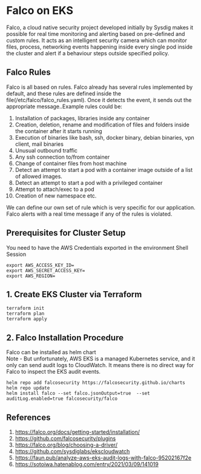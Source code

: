 # Falco on EKS
Falco, a cloud native security project developed initially by Sysdig makes it possible for real time monitoring and alerting based on pre-defined and custom rules. It acts as an intelligent security camera which can monitor files, process, networking events happening inside every single pod inside the cluster and alert if a behaviour steps outside specified policy.

## Falco Rules
Falco is all based on rules. Falco already has several rules implemented by default, and these rules are defined inside the file(/etc/falco/falco_rules.yaml). Once it detects the event, it sends out the appropriate message..Example rules could be:

1. Installation of packages, libraries inside any container
2. Creation, deletion, rename and modification of files and folders inside the container after it starts running
3. Execution of binaries like bash, ssh, docker binary, debian binaries, vpn client, mail binaries
4. Unusual outbound traffic
5. Any ssh connection to/from container
6. Change of container files from host machine
7.  Detect an attempt to start a pod with a container image outside of a list of allowed images.
8. Detect an attempt to start a pod with a privileged container
9. Attempt to attach/exec to a pod
10. Creation of new namespace etc.

We can define our own set of rule which is very specific for our application. Falco alerts with a real time message if any of the rules is violated.

## Prerequisites for Cluster Setup
You need to have the AWS Credentials exported in the environment Shell Session
```
export AWS_ACCESS_KEY_ID=
export AWS_SECRET_ACCESS_KEY=
export AWS_REGION=
```

## 1. Create EKS Cluster via Terraform
```
terraform init
terraform plan
terraform apply
```

## 2. Falco Installation Procedure
Falco can be installed as helm chart </br>
Note  - But unfortunately, AWS EKS is a managed Kubernetes service, and it only can send audit logs to CloudWatch. It means there is no direct way for Falco to inspect the EKS audit events.
```
helm repo add falcosecurity https://falcosecurity.github.io/charts
helm repo update
helm install falco --set falco.jsonOutput=true  --set auditLog.enabled=true falcosecurity/falco
```


## References
1. https://falco.org/docs/getting-started/installation/
2. https://github.com/falcosecurity/plugins
3. https://falco.org/blog/choosing-a-driver/
4. https://github.com/sysdiglabs/ekscloudwatch
5. https://faun.pub/analyze-aws-eks-audit-logs-with-falco-95202167f2e
6. https://sotoiwa.hatenablog.com/entry/2021/03/09/141019
